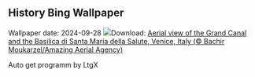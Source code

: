 ## History Bing Wallpaper
Wallpaper date: 2024-09-28
![](https://www.bing.com/th?id=OHR.VeniceAerial_EN-CA1714828799_UHD.jpg&w=1000)Download: [Aerial view of the Grand Canal and the Basilica di Santa Maria della Salute, Venice, Italy (© Bachir Moukarzel/Amazing Aerial Agency)](https://www.bing.com/th?id=OHR.VeniceAerial_EN-CA1714828799_UHD.jpg)

Auto get programm by LtgX
